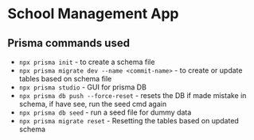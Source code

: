# School Management App

## Prisma commands used

- `npx prisma init` - to create a schema file
- `npx prisma migrate dev --name <commit-name>` - to create or update tables based on schema file
- `npx prisma studio` - GUI for prisma DB
- `npx prisma db push --force-reset` - resets the DB if made mistake in schema, if have see, run the seed cmd again
- `npx prisma db seed` - run a seed file for dummy data
- `npx prisma migrate reset` - Resetting the tables based on updated schema
